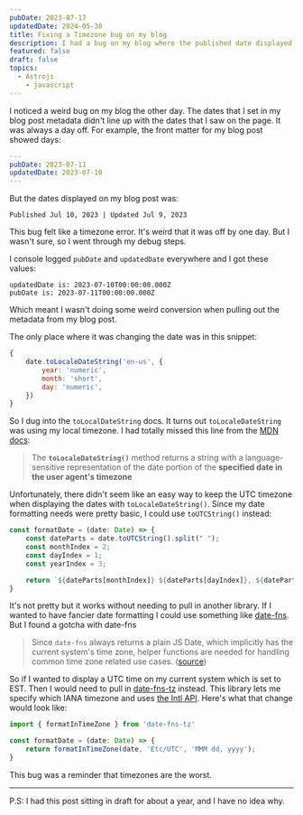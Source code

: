 ```yaml
---
pubDate: 2023-07-17
updatedDate: 2024-05-30
title: Fixing a Timezone bug on my blog
description: I had a bug on my blog where the published date displayed was different then the published date I added in my markdown. It came down to a timezone issue!
featured: false
draft: false
topics:
  - Astrojs
	- javascript
---
```


I noticed a weird bug on my blog the other day. The dates that I set in my blog post metadata didn't line up with the dates that I saw on the page. It was always a day off. For example, the front matter for my blog post showed days:

```yaml
---
pubDate: 2023-07-11
updatedDate: 2023-07-10
---
```

But the dates displayed on my blog post was:

```
Published Jul 10, 2023 | Updated Jul 9, 2023
```

This bug felt like a timezone error. It's weird that it was off by one day. But I wasn't sure, so I went through my debug steps.

I console logged `pubDate` and `updatedDate` everywhere and I got these values:

```
updatedDate is: 2023-07-10T00:00:00.000Z
pubDate is: 2023-07-11T00:00:00.000Z
```

Which meant I wasn't doing some weird conversion when pulling out the metadata from my blog post.

The only place where it was changing the date was in this snippet:

```javascript
{
	date.toLocaleDateString('en-us', {
		year: 'numeric',
		month: 'short',
		day: 'numeric',
	})
}
```

So I dug into the `toLocalDateString` docs. It turns out `toLocaleDateString` was using my local timezone. I had totally missed this line from the [MDN docs](https://developer.mozilla.org/en-US/docs/Web/JavaScript/Reference/Global_Objects/Date/toLocaleDateString):

> The **`toLocaleDateString()`** method returns a string with a language-sensitive representation of the date portion of the **specified date in the user agent's timezone**

Unfortunately, there didn't seem like an easy way to keep the UTC timezone when displaying the dates with `toLocaleDateString()`. Since my date formatting needs were pretty basic, I could use `toUTCString()` instead:

```javascript
const formatDate = (date: Date) => {
	const dateParts = date.toUTCString().split(" ");
	const monthIndex = 2;
	const dayIndex = 1;
	const yearIndex = 3;

	return `${dateParts[monthIndex]} ${dateParts[dayIndex]}, ${dateParts[yearIndex]}`
}
```

It's not pretty but it works without needing to pull in another library. If I wanted to have fancier date formatting I could use something like [date-fns](https://date-fns.org/). But I found a gotcha with date-fns

> Since `date-fns` always returns a plain JS Date, which implicitly has the current system's time zone, helper functions are needed for handling common time zone related use cases. ([source](https://date-fns.org/v2.30.0/docs/Time-Zones))

So if I wanted to display a UTC time on my current system which is set to EST. Then I would need to pull in [date-fns-tz](https://github.com/marnusw/date-fns-tz) instead. This library lets me specify which IANA timezone and uses [the Intl API](https://developer.mozilla.org/en-US/docs/Web/JavaScript/Reference/Global_Objects/Intl). Here's what that change would look like:

```javascript
import { formatInTimeZone } from 'date-fns-tz'

const formatDate = (date: Date) => {
	return formatInTimeZone(date, 'Etc/UTC', 'MMM dd, yyyy');
}
```

This bug was a reminder that timezones are the worst.

---

P.S: I had this post sitting in draft for about a year, and I have no idea why.
